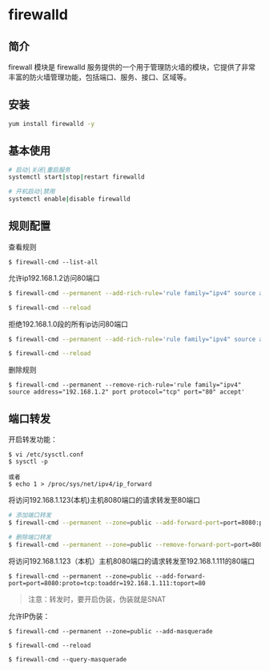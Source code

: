 # firewalld
## 简介

firewall 模块是 firewalld 服务提供的一个用于管理防火墙的模块，它提供了非常丰富的防火墙管理功能，包括端口、服务、接口、区域等。
## 安装

```bash
yum install firewalld -y
```
## 基本使用

```bash
# 启动|关闭|重启服务
systemctl start|stop|restart firewalld

# 开机启动|禁用
systemctl enable|disable firewalld
```

## 规则配置

查看规则
```
$ firewall-cmd --list-all
```

允许ip192.168.1.2访问80端口
```bash
$ firewall-cmd --permanent --add-rich-rule='rule family="ipv4" source address="192.168.1.2" port protocol="tcp" port="80" accept'

$ firewall-cmd --reload
```

拒绝192.168.1.0段的所有ip访问80端口
```bash
$ firewall-cmd --permanent --add-rich-rule='rule family="ipv4" source address="192.16.1.0/24" port protocol="tcp" port="80" reject'

$ firewall-cmd --reload
```

删除规则
```
$ firewall-cmd --permanent --remove-rich-rule='rule family="ipv4" source address="192.168.1.2" port protocol="tcp" port="80" accept'
```

## 端口转发
开启转发功能：
```
$ vi /etc/sysctl.conf
$ sysctl -p

或者
$ echo 1 > /proc/sys/net/ipv4/ip_forward
```

将访问192.168.1.123(本机)主机8080端口的请求转发至80端口
```bash
# 添加端口转发
$ firewall-cmd --permanent --zone=public --add-forward-port=port=8080:proto=tcp:toport=80:toaddr=192.168.1.123

# 删除端口转发
$ firewall-cmd --permanent --zone=public --remove-forward-port=port=8080:proto=tcp:toport=80:toaddr=192.168.1.123
```

将访问192.168.1.123（本机）主机8080端口的请求转发至192.168.1.111的80端口
```
$ firewall-cmd --permanent --zone=public --add-forward-port=port=8080:proto=tcp:toaddr=192.168.1.111:toport=80
```
> 注意：转发时，要开启伪装，伪装就是SNAT

允许IP伪装：
```
$ firewall-cmd --permanent --zone=public --add-masquerade

$ firewall-cmd --reload

$ firewall-cmd --query-masquerade
```

